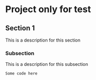 # Project only for test

## Section 1
This is a description for this section

### Subsection
This is a description for this subsection

`Some code here`

